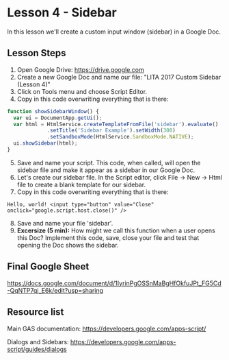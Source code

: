 # Lesson 4 - Sidebar

In this lesson we'll create a custom input window (sidebar) in a Google Doc.

## Lesson Steps

1. Open Google Drive: https://drive.google.com
2. Create a new Google Doc and name our file: "LITA 2017 Custom Sidebar (Lesson 4)"
3. Click on Tools menu and choose Script Editor. 
4. Copy in this code overwriting everything that is there:
```javascript
function showSidebarWindow() {
  var ui = DocumentApp.getUi();
  var html = HtmlService.createTemplateFromFile('sidebar').evaluate()
             .setTitle('Sidebar Example').setWidth(300)
             .setSandboxMode(HtmlService.SandboxMode.NATIVE);
  ui.showSidebar(html);
}
```
5. Save and name your script. This code, when called, will open the sidebar file and make it appear as a sidebar in our Google Doc. 
6. Let's create our sidebar file. In the Script editor, click File -> New -> Html file to create a blank template for our sidebar. 
7. Copy in this code overwriting everything that is there:
```
Hello, world! <input type="button" value="Close" onclick="google.script.host.close()" />
```
8. Save and name your file 'sidebar'.
9. **Excersize (5 min):** How might we call this function when a user opens this Doc? Implement this code, save, close your file and test that opening the Doc shows the sidebar.

## Final Google Sheet

https://docs.google.com/document/d/1IyrinPgOSSnMaBgHfOkfuJPt_FG5Cd-QqNTP7qj_E6k/edit?usp=sharing

## Resource list

Main GAS documentation: https://developers.google.com/apps-script/

Dialogs and Sidebars: https://developers.google.com/apps-script/guides/dialogs
